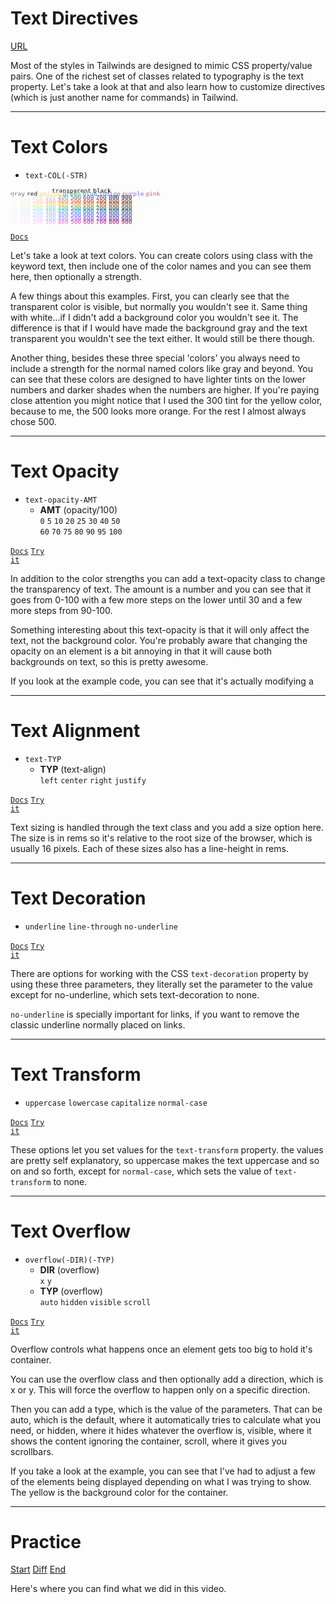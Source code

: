 
<!-- .slide: data-state="layout-title" class="bg-dark"-->

# Text Directives

<div class="slide-link"><a href="URL"><i class="fab fa-slideshare"></i> URL</a></div>

> >

Most of the styles in Tailwinds are designed to mimic CSS property/value pairs. One of the richest set of classes related to typography is the text property. Let's take a look at that and also learn how to customize directives (which is just another name for commands) in Tailwind.

---

# Text Colors

- `text-COL(-STR)`
<div style="font-size: .8em; line-height: 50%">
    <code style="color: transparent; background: transparent;">transparent</code>
    <code style="color: var(--bs-gray); background: transparent;">transparent</code>
    <code style="color: black; background: transparent;">black</code>
    <code style="color: white;">white</code><br>
    <code style="color: rgb(107, 114, 128); background: transparent" contenteditable = "false" style="cursor: pointer !important;">gray</code>
    <code class="text-red-500">red</code>
    <code style="color: rgb(252, 211, 77); background: transparent">yellow</code>
    <code style="color: rgb(16, 185, 129); background: transparent">green</code>
    <code style="color: rgb(59, 130, 246); background: transparent">blue</code>
    <code style="color: rgb(99, 102, 241); background: transparent">indigo</code>
    <code style="color: rgb(139, 92, 246); background: transparent">purple</code>
    <code style="color: rgb(236, 72, 153); background: transparent">pink</code><br>
    <code style="color: rgb(249, 250, 251); background: transparent">50</code>
    <code style="color: rgb(243, 244, 246); background: transparent">100</code>
    <code style="color: rgb(229, 231, 235); background: transparent">200</code>
    <code style="color: rgb(209, 213, 219); background: transparent">300</code>
    <code style="color: rgb(156, 163, 175); background: transparent">400</code>
    <code style="color: rgb(107, 114, 128); background: transparent">500</code>
    <code style="color: rgb(75, 85, 99); background: transparent">600</code>
    <code style="color: rgb(55, 65, 81); background: transparent">700</code>
    <code style="color: rgb(31, 41, 55); background: transparent">800</code>
    <code style="color: rgb(17, 24, 3); background: transparent">900</code><br>
    <code style="color: rgb(254, 242, 242); background: transparent">50</code>
    <code style="color: rgb(254, 226, 226); background: transparent">100</code>
    <code style="color: rgb(254, 202, 202); background: transparent">200</code>
    <code style="color: rgb(252, 165, 165); background: transparent">300</code>
    <code style="color: rgb(248, 113, 113); background: transparent">400</code>
    <code style="color: rgb(239, 68, 68); background: transparent">500</code>
    <code style="color: rgb(220, 38, 38); background: transparent">600</code>
    <code style="color: rgb(185, 28, 28); background: transparent">700</code>
    <code style="color: rgb(153, 27, 27); background: transparent">800</code>
    <code style="color: rgb(127, 29, 29); background: transparent">900</code><br>
    <code style="color: rgb(255, 251, 235); background: transparent">50</code>
    <code style="color: rgb(254, 243, 199); background: transparent">100</code>
    <code style="color: rgb(253, 230, 138); background: transparent">200</code>
    <code style="color: rgb(252, 211, 77); background: transparent">300</code>
    <code style="color: rgb(251, 191, 36); background: transparent">400</code>
    <code style="color: rgb(245, 158, 11); background: transparent">500</code>
    <code style="color: rgb(217, 119, 6); background: transparent">600</code>
    <code style="color: rgb(180, 83, 9); background: transparent">700</code>
    <code style="color: rgb(146, 64, 14); background: transparent">800</code>
    <code style="color: rgb(120, 53, 15); background: transparent">900</code><br>
    <code style="color: rgb(236, 253, 245); background: transparent">50</code>
    <code style="color: rgb(209, 250, 229); background: transparent">100</code>
    <code style="color: rgb(167, 243, 208); background: transparent">200</code>
    <code style="color: rgb(110, 231, 183); background: transparent">300</code>
    <code style="color: rgb(52, 211, 153); background: transparent">400</code>
    <code style="color: rgb(16, 185, 129); background: transparent">500</code>
    <code style="color: rgb(5, 150, 105); background: transparent">600</code>
    <code style="color: rgb(4, 120, 87); background: transparent">700</code>
    <code style="color: rgb(6, 95, 70); background: transparent">800</code>
    <code style="color: rgb(6, 78, 59); background: transparent">900</code><br>
    <code style="color: rgb(239, 246, 255); background: transparent">50</code>
    <code style="color: rgb(219, 234, 254); background: transparent">100</code>
    <code style="color: rgb(191, 219, 254); background: transparent">200</code>
    <code style="color: rgb(147, 197, 253); background: transparent">300</code>
    <code style="color: rgb(96, 165, 250); background: transparent">400</code>
    <code style="color: rgb(59, 130, 246); background: transparent">500</code>
    <code style="color: rgb(37, 99, 235); background: transparent">600</code>
    <code style="color: rgb(29, 78, 216); background: transparent">700</code>
    <code style="color: rgb(30, 64, 175); background: transparent">800</code>
    <code style="color: rgb(30, 58, 138); background: transparent">900</code><br>
    <code style="color: rgb(238, 242, 255); background: transparent">50</code>
    <code style="color: rgb(224, 231, 255); background: transparent">100</code>
    <code style="color: rgb(199, 210, 254); background: transparent">200</code>
    <code style="color: rgb(165, 180, 252); background: transparent">300</code>
    <code style="color: rgb(129, 140, 248); background: transparent">400</code>
    <code style="color: rgb(99, 102, 241); background: transparent">500</code>
    <code style="color: rgb(79, 70, 229); background: transparent">600</code>
    <code style="color: rgb(67, 56, 202); background: transparent">700</code>
    <code style="color: rgb(55, 48, 163); background: transparent">800</code>
    <code style="color: rgb(49, 46, 129); background: transparent">900</code><br>
    <code style="color: rgb(245, 243, 255); background: transparent">50</code>
    <code style="color: rgb(237, 233, 254); background: transparent">100</code>
    <code style="color: rgb(221, 214, 254); background: transparent">200</code>
    <code style="color: rgb(196, 181, 253); background: transparent">300</code>
    <code style="color: rgb(167, 139, 250); background: transparent">400</code>
    <code style="color: rgb(139, 92, 246); background: transparent">500</code>
    <code style="color: rgb(124, 58, 237); background: transparent">600</code>
    <code style="color: rgb(109, 40, 217); background: transparent">700</code>
    <code style="color: rgb(91, 33, 182); background: transparent">800</code>
    <code style="color: rgb(76, 29, 149); background: transparent">900</code><br>
    <code style="color: rgb(253, 242, 248); background: transparent">50</code>
    <code style="color: rgb(252, 231, 243); background: transparent">100</code>
    <code style="color: rgb(251, 207, 232); background: transparent">200</code>
    <code style="color: rgb(249, 168, 212); background: transparent">300</code>
    <code style="color: rgb(244, 114, 182); background: transparent">400</code>
    <code style="color: rgb(236, 72, 153); background: transparent">500</code>
    <code style="color: rgb(219, 39, 119); background: transparent">600</code>
    <code style="color: rgb(190, 24, 93); background: transparent">700</code>
    <code style="color: rgb(157, 23, 77); background: transparent">800</code>
    <code style="color: rgb(131, 24, 67); background: transparent">900</code>
</div>

<a href="https://tailwindcss.com/docs/text-color" target="_blank"><code class="code-exciting">Docs</code></a>

> >
Let's take a look at text colors. You can create colors using class with the keyword text, then include one of the color names and you can see them here, then optionally a strength.

A few things about this examples. First, you can clearly see that the transparent color is visible, but normally you wouldn't see it. Same thing with white...if I didn't add a background color you wouldn't see it. The difference is that if I would have made the background gray and the text transparent you wouldn't see the text either. It would still be there though.

Another thing, besides these three special 'colors' you always need to include a strength for the normal named colors like gray and beyond. You can see that these colors are designed to have lighter tints on the lower numbers and darker shades when the numbers are higher. If you're paying close attention you might notice that I used the 300 tint for the yellow color, because to me, the 500 looks more orange. For the rest I almost always chose 500.

---

<!-- .slide: data-state="layout-code-list" -->

# Text Opacity

- `text-opacity-AMT`
  - **AMT** (opacity/100)<br>
  `0` `5` `10` `20` `25` `30` `40` `50`<br>`60` `70` `75` `80` `90` `95` `100`

<a href="https://tailwindcss.com/docs/text-opacity" target="_blank"><code class="code-exciting">Docs</code></a> <a href="https://codepen.io/planetoftheweb/pen/LYRPyLd?editors=1000" target="_blank"><code class="code-royal">Try it</code></a>

> >

In addition to the color strengths you can add a text-opacity class to change the transparency of text. The amount is a number and you can see that it goes from 0-100 with a few more steps on the lower until 30 and a few more steps from 90-100.

Something interesting about this text-opacity is that it will only affect the text, not the background color. You're probably aware that changing the opacity on an element is a bit annoying in that it will cause both backgrounds on text, so this is pretty awesome.

If you look at the example code, you can see that it's actually modifying a 

---

<!-- .slide: data-state="layout-code-list" -->

# Text Alignment

- `text-TYP`
  - **TYP** (text-align)<br>
  `left` `center` `right` `justify`

<a href="https://tailwindcss.com/docs/text-alignment" target="_blank"><code class="code-exciting">Docs</code></a> <a href="https://codepen.io/planetoftheweb/pen/WNGeXjj?editors=1000" target="_blank"><code class="code-royal">Try it</code></a>

> >

Text sizing is handled through the text class and you add a size option here. The size is in rems so it's relative to the root size of the browser, which is usually 16 pixels. Each of these sizes also has a line-height in rems.

---

# Text Decoration

- `underline` `line-through` `no-underline`

<a href="https://tailwindcss.com/docs/text-decoration" target="_blank"><code class="code-exciting">Docs</code></a> <a href="https://codepen.io/planetoftheweb/pen/wvzwPmd?editors=1000" target="_blank"><code class="code-royal">Try it</code></a>


> >

There are options for working with the CSS `text-decoration` property by using these three parameters, they literally set the parameter to the value except for no-underline, which sets text-decoration to none.

`no-underline` is specially important for links, if you want to remove the classic underline normally placed on links.

---

# Text Transform

- `uppercase` `lowercase` `capitalize` `normal-case`

<a href="https://tailwindcss.com/docs/text-decoration" target="_blank"><code class="code-exciting">Docs</code></a> <a href="https://codepen.io/planetoftheweb/pen/gOwYXBL?editors=1000" target="_blank"><code class="code-royal">Try it</code></a>

> >

These options let you set values for the `text-transform` property. the values are pretty self explanatory, so uppercase makes the text uppercase and so on and so forth, except for `normal-case`, which sets the value of `text-transform` to none.

---

# Text Overflow

- `overflow(-DIR)(-TYP)`
  - **DIR** (overflow)<br>
  `x` `y`
  - **TYP** (overflow)<br>
  `auto` `hidden` `visible` `scroll`


<a href="https://tailwindcss.com/docs/overflow" target="_blank"><code class="code-exciting">Docs</code></a> <a href="https://codepen.io/planetoftheweb/pen/WNGeWxJ?editors=1000" target="_blank"><code class="code-royal">Try it</code></a>

> >

Overflow controls what happens once an element gets too big to hold it's container.

You can use the overflow class and then optionally add a direction, which is x or y. This will force the overflow to happen only on a specific direction.

Then you can add a type, which is the value of the parameters.  That can be auto, which is the default, where it automatically tries to calculate what you need, or hidden, where it hides whatever the overflow is, visible, where it shows the content ignoring the container, scroll, where it gives you scrollbars.

If you take a look at the example, you can see that I've had to adjust a few of the elements being displayed depending on what I was trying to show. The yellow is the background color for the container.

---

<!-- .slide: data-state="layout-title" class="bg-dark"-->

# Practice

<div class="btn-group mt-3" role="group" aria-label="Basic example">
  <a type="button" class="animate__animated animate__backInLeft btn btn-lg btn-exciting text-white" href="https://github.com/LinkedInLearning/tailwind-css-2841311/tree/02_01b" target="_blank">Start</a>
  <a type="button" class="animate__animated animate__zoomInDown btn btn-lg btn-royal text-white" href="htthttps://github.com/LinkedInLearning/vue3-esst-2834032/compare/02_01b..02_01e" target="_blank">Diff</a>
  <a type="button" class="animate__animated animate__backInRight animate__slow btn btn-lg btn-primary text-white" href="https://github.com/LinkedInLearning/tailwind-css-2841311/tree/02_01e" target="_blank">End</a>
</div>


> >

Here's where you can find what we did in this video.